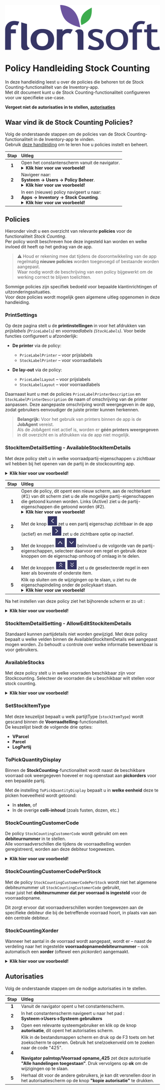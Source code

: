 <img src="../../../fslogo.png">

# Policy Handleiding Stock Counting

In deze handleiding leest u over de policies die behoren tot de Stock Counting-functionaliteit van de Inventory-app.  
Met dit document kunt u de Stock Counting-functionaliteit configureren voor uw specifieke use-case.

**Vergeet niet de autorisaties in te stellen, [autorisaties](#autorisaties)**

## Waar vind ik de Stock Counting Policies?

Volg de onderstaande stappen om de policies van de Stock Counting-functionaliteit in de Inventory-app te vinden.  
Gebruik [deze handleiding](https://github.com/florisoft/User.Manuals/blob/main/BASIS/Policy%20Management/Handleiding%20Policy%20Management%20NL.md) om te leren hoe u policies instelt en beheert.

| Stap | Uitleg |
|:-:|:--|
| **1** | Open het constantenscherm vanuit de navigator.<details><summary><b>Klik hier voor uw voorbeeld!</b></summary><img src="Media/Policies/1.png"></details>|
| **2** | Navigeer naar: <br>**Systeem → Users → Policy Beheer**. <details><summary><b>Klik hier voor uw voorbeeld!</b></summary><img src="Media/Policies/2.png"></details>|
| **3** | In een (nieuwe) policy navigeert u naar: <br>**Apps → Inventory → Stock Counting**.<details><summary><b>Klik hier voor uw voorbeeld!</b></summary><img src="Media/Policies/3.png"></details>|

## Policies

Hieronder vindt u een overzicht van relevante **policies** voor de functionaliteit *Stock Counting*.  
Per policy wordt beschreven hoe deze ingesteld kan worden en welke invloed dit heeft op het gedrag van de app.

> ⚠️ Houd er rekening mee dat tijdens de doorontwikkeling van de app regelmatig **nieuwe policies** worden toegevoegd of bestaande worden aangepast.  
> Waar nodig wordt de beschrijving van een policy bijgewerkt om de werking correct te blijven toelichten.

Sommige policies zijn specifiek bedoeld voor bepaalde klantinrichtingen of uitzonderingssituaties.  
Voor deze policies wordt mogelijk geen algemene uitleg opgenomen in deze handleiding.


### PrintSettings
Op deze pagina stelt u de **printinstellingen** in voor het afdrukken van *prijslabels (`PriceLabels`)* en *voorraadlabels (`StockLabels`)*. Voor beide functies configureert u afzonderlijk:

- **De printer** via de policy:  
  - `PriceLabelPrinter` – voor prijslabels  
  - `StockLabelPrinter` – voor voorraadlabels

- **De lay-out** via de policy:  
  - `PriceLabelLayout` – voor prijslabels  
  - `StockLabelLayout` – voor voorraadlabels

Daarnaast kunt u met de policies `PriceLabelPrinterDescription` en `StockLabelPrinterDescription` de naam of omschrijving van de printer aanpassen. Deze aangepaste omschrijving wordt weergegeven in de app, zodat gebruikers eenvoudiger de juiste printer kunnen herkennen.

> **Belangrijk:** Voor het gebruik van printers binnen de app is de **JobAgent** vereist.  
> Als de JobAgent niet actief is, worden er **géén printers weergegeven** in dit overzicht en is afdrukken via de app niet mogelijk.

### StockItemDetailSetting - AvailableStockItemDetails

Met deze policy stelt u in welke voorraadpartij-eigenschappen u zichtbaar wil hebben bij het openen van de partij in de stockcounting app. 

<details><summary><b>Klik hier voor uw voorbeeld!</b></summary><img src="Media/Policies/5.png"></details>

|Stap|Uitleg|
|:-:|:--|
|**1**|Open de policy, dit opent een nieuw scherm, aan de rechterkant (#1) van dit scherm ziet u de alle mogelijke partij-eigenschappen die getoond kunnen worden. Links (Active) ziet u de partij-eigenschappen die getoond worden (#2).<details><summary><b>Klik hier voor uw voorbeeld!</b></summary><img src="Media/Policies/6.png"></details>|
|**2**|Met de knop <img src="Media/Policies/7.png" alt="<"> zet u een partij eigenschap zichtbaar in de app (actief) en met <img src="Media/Policies/8.png" alt=">"> zet u de zichtbare optie op inactief.|
|**3**|Met de knoppen <img src="Media/Policies/9.png" alt="^">, <img src="Media/Policies/10.png" alt="v"> beïnvloed u de volgorde van de partij-eigenschappen, selecteer daarvoor een regel en gebruik deze knoppen om de eigenschap omhoog of omlaag in te delen.|
|**4**|Met de knoppen <img src="Media/Policies/11.png" alt="^^">, <img src="Media/Policies/12.png" alt="V"> zet u de geselecteerde regel in een keer als bovenste of onderste item.|
|**5**|Klik op sluiten om de wijzigingen op te slaan, u ziet nu de eigenschapindeling onder de policykaart staan.<details><summary><b>Klik hier voor uw voorbeeld!</b></summary><img src="Media/Policies/13.png"></details>|

Na het instellen van deze policy ziet het bijhorende scherm er zo uit :

<details><summary><b>Klik hier voor uw voorbeeld!</b></summary><img src="Media/Policies/14.png"></details>

### StockItemDetailSetting - AllowEditStockitemDetails
Standaard kunnen partijdetails niet worden gewijzigd. Met deze policy bepaalt u welke velden binnen de AvailableStockItemDetails wél aangepast mogen worden. Zo behoudt u controle over welke informatie bewerkbaar is voor gebruikers.

### AvailableStocks

Met deze policy stelt u in welke voorraden beschikbaar zijn voor Stockcounting.
Selecteer de voorraden die u beschikbaar wilt stellen voor stock counting.

<details><summary><b>Klik hier voor uw voorbeeld!</b></summary><img src="Media/Policies/4.png"></details>

### SetStockItemType

Met deze keuzelijst bepaalt u welk partijtType (`stockItemType`) wordt gescand binnen de **Voorraadtelling**-functionaliteit.  
De keuzelijst biedt de volgende drie opties:

- **VParcel**
- **Parcel**
- **LogPartij**

### ToPickQuantityDisplay

Binnen de **StockCounting**-functionaliteit wordt naast de beschikbare voorraad ook weergegeven hoeveel er nog openstaat aan **pickorders** voor een bepaalde partij.

Met de instelling `ToPickQuantityDisplay` bepaalt u in **welke eenheid** deze te picken hoeveelheid wordt getoond:
- In **stelen**, of
- In de overige **colli-inhoud** (zoals fusten, dozen, etc.)

### StockCountingCustomerCode
De policy `StockCountingCustomerCode` wordt gebruikt om een **debiteurnummer** in te stellen.  
Alle voorraadverschillen die tijdens de voorraadtelling worden geregistreerd, worden aan deze debiteur toegewezen.  
<details><summary><b>Klik hier voor uw voorbeeld!</b></summary><img src="Media/Policies/24.png"></details>

### StockCountingCustomerCodePerStock

Met de policy `StockCountingCustomerCodePerStock` wordt niet het algemene debiteurnummer uit `StockCountingCustomerCode` gebruikt,  
maar juist het **debiteurnummer dat per voorraad is ingesteld** voor de voorraadopname.

Dit zorgt ervoor dat voorraadverschillen worden toegewezen aan de specifieke debiteur die bij de betreffende voorraad hoort, in plaats van aan één centrale debiteur.

### StockCountingXorder
Wanneer het aantal in de voorraad wordt aangepast, wordt er – naast de verdeling naar het ingestelde **voorraadopnamedebiteurnummer** – ook automatisch een **xorder** (oftewel een *pickorder*) aangemaakt.
<details><summary><b>Klik hier voor uw voorbeeld!</b></summary><img src="Media/Policies/21.png"></details>

## Autorisaties

Volg de onderstaande stappen om de nodige autorisaties in te stellen.

|Stap|Uitleg|
|:-:|:--|
|**1**|Vanuit de navigator opent u het constantenscherm.|
|**2**|In het constantenscherm navigeert u naar het pad :<br>**Systeem→Users→Systeem gebruikers**|
|**3**|Open een relevante systeemgebruiker en klik op de knop **autorisatie**, dit opent het autorisaties scherm.|
|**4**|Klik in de bestandsmappen scherm en druk op de F3 toets om het zoekscherm te openen. Gebruik het snelzoekenveld om te zoeken naar de code "425".<br><br>**Navigator palmtop/Voorraad opname_425** zet deze autorisatie **"Alle handelingen toegestaan"**. Druk vervolgens op **ok** om de wijzigingen op te slaan.|
|**5**|Herhaal dit voor de andere gebruikers, je kan dit versnellen door in het autorisatiescherm op de knop **"kopie autorisatie"** te drukken.|
